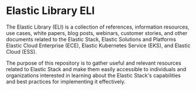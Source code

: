 # Elastic Library ELI
The Elastic Library (ELI) is a collection of references, information resources, use cases, white papers, blog posts, webinars, customer stories, and other documents related to the Elastic Stack, Elastic Solutions and Platforms Elastic Cloud Enterprise (ECE), Elastic Kubernetes Service (EKS), and Elastic Cloud (ESS). 

The purpose of this repository is to gather useful and relevant resources related to Elastic Stack and make them easily accessible to individuals and organizations interested in learning about the Elastic Stack's capabilities and best practices for implementing it effectively.
